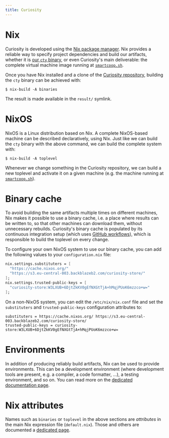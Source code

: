 ```yaml
---
title: Curiosity
---
```



# Nix

Curiosity is developed using the [Nix package
manager](https://nixos.org/guides/how-nix-works.html). Nix provides a reliable
way to specify project dependencies and build our artifacts, whether it is [our
`cty` binary](/documentation/clis), or even Curiosity's main deliverable: the
complete virtual machine image running at
[`smartcoop.sh`](https://smartcoop.sh).

Once you have Nix installed and a clone of the [Curiosity
repository](https://github.com/hypered/curiosity), building the `cty` binary
can be achieved with:

```
$ nix-build -A binaries
```

The result is made available in the `result/` symlink.

# NixOS

NixOS is a Linux distribution based on Nix. A complete NixOS-based machine can
be described declaratively, using Nix. Just like we can build the `cty` binary
with the above command, we can build the complete system with:

```
$ nix-build -A toplevel
```

Whenever we change something in the Curiosity repository, we can build a new
toplevel and activate it on a given machine (e.g. the machine running at
[`smartcoop.sh`](https://smartcoop.sh)).

# Binary cache

To avoid building the same artifacts multiple times on different machines, Nix
makes it possible to use a binary cache, i.e. a place where results can be
written to, so that other machines can download them, without unnecessary
rebuilds. Curiosity's binary cache is populated by its continuous integration
setup (which uses [GitHub
workflows](https://docs.github.com/en/actions/using-workflows)), which is
responsible to build the toplevel on every change.

To configure your own NixOS system to use our binary cache, you can add the
following values to your `configuration.nix` file:

```nix
nix.settings.substituters = [
  "https://cache.nixos.org/"
  "https://s3.eu-central-003.backblazeb2.com/curiosity-store/"
];
nix.settings.trusted-public-keys = [
  "curiosity-store:W3LXUB+6DjtZkKV0gEfNXGtTjA+hMqjPUoK6mzzco+w="
];
```

On a non-NixOS system, you can edit the `/etc/nix/nix.conf` file and set the
`substituters` and `trusted-public-keys` configuration attributes to:

```
substituters = https://cache.nixos.org/ https://s3.eu-central-003.backblazeb2.com/curiosity-store/
trusted-public-keys = curiosity-store:W3LXUB+6DjtZkKV0gEfNXGtTjA+hMqjPUoK6mzzco+w=
```

# Environments

In addition of producing reliably build artifacts, Nix can be used to provide
environments. This can be a development environment (where development tools
are present, e.g. a compiler, a code formatter, ...), a testing environment,
and so on. You can read more on the [dedicated documentation
page](/documentation/environments).

# Nix attributes

Names such as `binaries` or `toplevel` in the above sections are _attributes_
in the main Nix expression file (`default.nix`). Those and others are
documented a [dedicated page](documentation/attributes).
